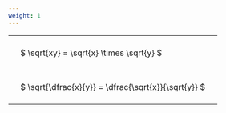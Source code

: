 ```yaml
---
weight: 1
---
```


<style type="text/css">
#T_0214d th.col_heading {
  text-align: left;
  font-size: 1em;
}
#T_0214d td {
  text-align: left;
  font-size: 1em;
  padding: 1.5em;
}
</style>
<table id="T_0214d">
  <thead>
  </thead>
  <tbody>
    <tr>
      <td id="T_0214d_row0_col0" class="data row0 col0" >$ \sqrt{xy} = \sqrt{x} \times \sqrt{y} $</td>
    </tr>
    <tr>
      <td id="T_0214d_row1_col0" class="data row1 col0" >$ \sqrt{\dfrac{x}{y}} = \dfrac{\sqrt{x}}{\sqrt{y}} $</td>
    </tr>
  </tbody>
</table>
